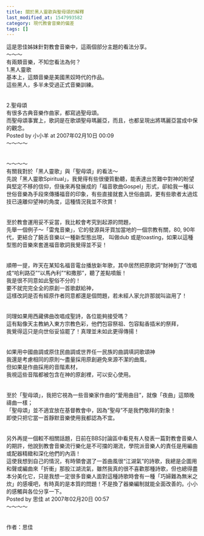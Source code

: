 ```yaml
---
title: 關於黑人靈歌與聖母頌的解釋
last_modified_at: 1547993582
category: 現代教會音樂的偏差
tags: []
---
```


這是思佳姊妹針對教會音樂中，這兩個部分主題的看法分享。<br><!--more-->～～～<br>有兩類音樂，不知您看法為何？<br>1.黑人靈歌<br>基本上，這類音樂是美國黑奴時代的作品。<br>這些黑人，多半未受過正式音樂訓練。<br><br><br>2.聖母頌<br>有很多古典音樂作曲家，都寫過聖母頌。<br>而聖母頌事實上，歌詞是在歌頌聖母瑪麗亞，而且，也都呈現出將瑪麗亞當成中保的觀念。<br>Posted by 小小羊 at 2007年02月10日 00:09 <br>～～～～<br><br><br>～～～～<br>有關我對於「黑人靈歌」與「聖母頌」的看法～<br>先說「黑人靈歌Spiritual」，我覺得有些很優質動聽，能表達出苦難中對神的盼望與堅定不移的信仰，但後來再發展成的「福音歌曲Gospel」形式，卻給我一種以世俗音樂為手段來傳播福音的印象，有些直接就套入世俗曲調，更有些歌者太過炫技已遠離仰望神的角度，這種情況我並不欣賞！<br><br><br>至於教會運用妥不妥當，我比較會考究到起源的問題，<br>先舉一個例子～「雷鬼音樂」，它的發源與牙買加當地的一個宗教有關，80, 90年代，更結合了饒舌音樂以一種新型態出現， 叫做dub 或是toasting，如果以這種型態的音樂來套進福音歌詞我覺得並不妥！<br><br><br>順帶一提，昨天在某知名福音電台播放新年歌，其中居然把原歌詞“財神到了”改唱成“哈利路亞”“以馬內利”“和撒那”，聽了差點噴飯！<br>我是很不同意如此聖俗不分的！<br>要不就完完全全的原創一首歌獻給神，<br>這樣改詞是否有經原作者同意都還是個問題，若未經人家允許那就叫盜用了！<br><br><br>同理如果用西藏佛曲改唱成聖詩，各位能夠接受嗎？<br>這有點像天主教納入東方宗教色彩，他們包容祭祖、包容點香插米的祭拜，<br>我覺得這只是向世俗妥協罷了！真理並未如此更得傳揚！<br><br><br>如果用中國曲調或原住民曲調或世界任一民族的曲調填詞歌頌神<br>我還是考慮相同的原則～盡量採用原創避免來源不潔的曲風，<br>但如果是作曲採用的音階素材，<br>我視這些音階都被包含在神的原創裡，可以安心使用。<br><br><br>至於「聖母頌」，我把它視為一些音樂家作曲的“愛用曲目”，就像「夜曲」這類晚禱曲一樣；<br>「聖母頌」並不適宜放在基督教會中，因為“聖母”不是我們敬拜的對象！<br>即使只把它當一首靜默音樂使用我都認為不宜。<br><br><br>另外再提一個較不相關話題，日前在BBS討論區中看見有人發表一篇對教會音樂人的期許，他說到教會音樂流行樂化是不可擋的潮流，學院派音樂人的責任是用編曲或配器精緻和深化他們的內涵！<br>這使我想到自己的情況，有時領會選了一首曲風很“江湖氣”的詩歌，我總是企圖用和聲或編曲來「折衝」那股江湖流氣，雖然我真的很不喜歡那種詩歌，但也總得盡本分美化它，只是我想一定很多音樂人面對這種詩歌時會有一種「巧婦難為無米之炊」的感嘆吧，有時真的是本質的問題！不是換了器樂編制就能全面改善的。小小的感觸與各位分享一下。<br>Posted by 思佳 at 2007年02月20日 00:57 <br>～～～～<br><br><br>作者：思佳<br><br><p>&nbsp;</p><br>
